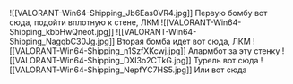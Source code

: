 ![[VALORANT-Win64-Shipping_Jb6Eas0VR4.jpg]]
Первую бомбу вот сюда, подойти вплотную к стене, ЛКМ
![[VALORANT-Win64-Shipping_kbbHwQneot.jpg]]
![[VALORANT-Win64-Shipping_NagqbC30Jg.jpg]]
Вторая бомба идет вот сюда, ЛКМ
![[VALORANT-Win64-Shipping_n1SzfXKcwj.jpg]]
Алармбот за эту стенку
![[VALORANT-Win64-Shipping_DXI3o2CTkG.jpg]]
Турель вот сюда
![[VALORANT-Win64-Shipping_NepfYC7HS5.jpg]]
Или вот сюда
